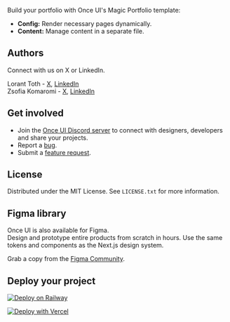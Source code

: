 Build your portfolio with Once UI's Magic Portfolio template:
* **Config:** Render necessary pages dynamically.
* **Content:** Manage content in a separate file.

## Authors
Connect with us on X or LinkedIn.

Lorant Toth - [X](https://x.com/lorant_one), [LinkedIn](https://www.linkedin.com/in/tothlorant/)  
Zsofia Komaromi - [X](https://x.com/zsofiakomaromi), [LinkedIn](https://www.linkedin.com/in/zsofiakomaromi/)

## Get involved
- Join the [Once UI Discord server](https://discord.com/invite/5EyAQ4eNdS) to connect with designers, developers and share your projects.
- Report a [bug](https://github.com/once-ui-system/nextjs-starter/issues/new?labels=bug&template=bug_report.md).
- Submit a [feature request](https://github.com/once-ui-system/nextjs-starter/issues/new?labels=feature%20request&template=feature_request.md).

## License

Distributed under the MIT License. See `LICENSE.txt` for more information.

## Figma library

Once UI is also available for Figma.  
Design and prototype entire products from scratch in hours. Use the same tokens and components as the Next.js design system.

Grab a copy from the [Figma Community](https://figma.com/).

## Deploy your project

[![Deploy on Railway](https://railway.app/button.svg)](https://railway.app/template/76DR9Q?referralCode=QW2HBC)

[![Deploy with Vercel](https://vercel.com/button)](https://vercel.com/new/clone?repository-url=https%3A%2F%2Fgithub.com%2Fonce-ui-system%2Fnextjs-starter&redirect-url=https%3A%2F%2Fonce-ui.com%2Fdocs%2F)